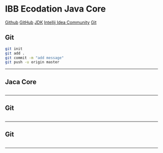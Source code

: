 # IBB Ecodation Java Core

[Github](https://github.com/SuedaElaman/ibb_ecodation_javacore.git)
[GitHub](https://github.com/hamitmizrak/ibb_ecodation_javacore.git)
[JDK](https://www.oracle.com/tr/java/technologies/downloads/#jdk23-windows)
[Intellij Idea Community](https://www.jetbrains.com/idea/download/?section=windows)
[Git](https://git-scm.com/downloads)

## Git
```sh 
git init
git add .
git commit -m "add message"
git push -u origin master
```
---

## Jaca Core
```sh 

```
---

## Git
```sh 

```
---

## Git
```sh 

```
---